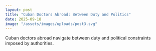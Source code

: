 ```yaml
---
layout: post
title: "Cuban Doctors Abroad: Between Duty and Politics"
date: 2025-09-18
image: "/assets/images/uploads/post3.svg"
---
```


Cuban doctors abroad navigate between duty and political constraints imposed by authorities.

